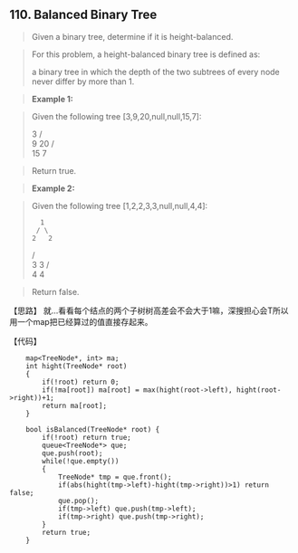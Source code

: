 ## 110. Balanced Binary Tree

> Given a binary tree, determine if it is height-balanced.

> For this problem, a height-balanced binary tree is defined as:
>     
>   a binary tree in which the depth of the two subtrees of every node never differ by more than 1.

> **Example 1:**

> Given the following tree [3,9,20,null,null,15,7]:
>
>    3
>   / \
>   9  20
>   /  \
>   15   7

> Return true.

> **Example 2:**

> Given the following tree [1,2,2,3,3,null,null,4,4]:
>
>       1
>      / \
>     2   2
>    / \
>   3   3
>   / \
>   4   4

> Return false.

【思路】
就...看看每个结点的两个子树树高差会不会大于1嘛，深搜担心会T所以用一个map把已经算过的值直接存起来。

【代码】
```
    map<TreeNode*, int> ma;
	int hight(TreeNode* root)
    {
    	if(!root) return 0;
    	if(!ma[root]) ma[root] = max(hight(root->left), hight(root->right))+1;
    	return ma[root];
	}
	
	bool isBalanced(TreeNode* root) {
        if(!root) return true;
		queue<TreeNode*> que;
        que.push(root);
        while(!que.empty())
        {
        	TreeNode* tmp = que.front();
        	if(abs(hight(tmp->left)-hight(tmp->right))>1) return false;
        	que.pop();
        	if(tmp->left) que.push(tmp->left);
        	if(tmp->right) que.push(tmp->right);
		}
        return true;
    }
```